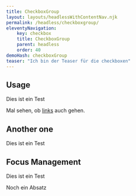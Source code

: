 ```yaml
---
title: CheckboxGroup 
layout: layouts/headlessWithContentNav.njk 
permalink: /headless/checkboxgroup/ 
eleventyNavigation:
    key: checkbox
    title: CheckboxGroup
    parent: headless 
    order: 40 
demoHash: checkboxGroup 
teaser: "Ich bin der Teaser für die checkboxen"
---
```


## Usage

Dies ist ein Test

Mal sehen, ob [links](http://google.com) auch gehen.

## Another one

Dies ist ein Test


## Focus Management

Dies ist ein Test

Noch ein Absatz
